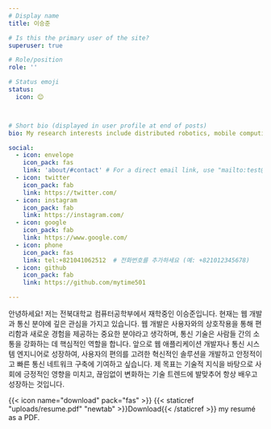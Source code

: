 ```yaml
---
# Display name
title: 이승준

# Is this the primary user of the site?
superuser: true

# Role/position
role: ''

# Status emoji
status:
  icon: 😊



# Short bio (displayed in user profile at end of posts)
bio: My research interests include distributed robotics, mobile computing 

social:
  - icon: envelope
    icon_pack: fas
    link: 'about/#contact' # For a direct email link, use "mailto:test@example.org".
  - icon: twitter
    icon_pack: fab
    link: https://twitter.com/
  - icon: instagram
    icon_pack: fab
    link: https://instagram.com/
  - icon: google
    icon_pack: fab
    link: https://www.google.com/
  - icon: phone
    icon_pack: fas
    link: tel:+821041062512  # 전화번호를 추가하세요 (예: +821012345678)
  - icon: github
    icon_pack: fab
    link: https://github.com/mytime501

---
```


안녕하세요! 저는 전북대학교 컴퓨터공학부에서 재학중인 이승준입니다. 현재는 웹 개발과 통신 분야에 깊은 관심을 가지고 있습니다. 웹 개발은 사용자와의 상호작용을 통해 편리함과 새로운 경험을 제공하는 중요한 분야라고 생각하며, 통신 기술은 사람들 간의 소통을 강화하는 데 핵심적인 역할을 합니다. 앞으로 웹 애플리케이션 개발자나 통신 시스템 엔지니어로 성장하여, 사용자의 편의를 고려한 혁신적인 솔루션을 개발하고 안정적이고 빠른 통신 네트워크 구축에 기여하고 싶습니다. 제 목표는 기술적 지식을 바탕으로 사회에 긍정적인 영향을 미치고, 끊임없이 변화하는 기술 트렌드에 발맞추어 항상 배우고 성장하는 것입니다.

{{< icon name="download" pack="fas" >}} {{< staticref "uploads/resume.pdf" "newtab" >}}Download{{< /staticref >}} my resumé as a PDF.
